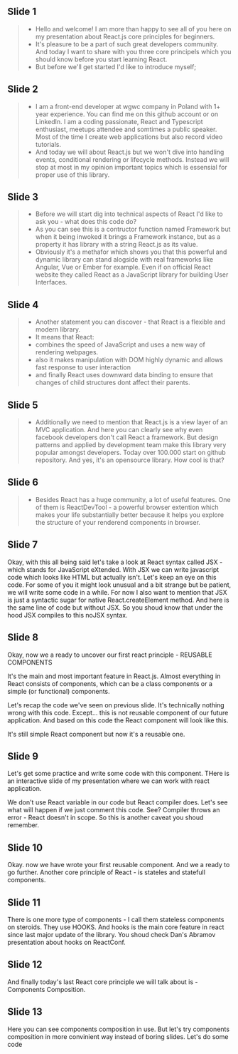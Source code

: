 ## Slide 1

> - Hello and welcome! I am more than happy to see all of you here
 on my presentation about React.js core principles for beginners.
> - It's pleasure to be a part of such great developers community. And today I want to share with you three core principels which you should know before you start learning React.
> - But before we'll get started I'd like to introduce myself;

## Slide 2

> - I am a front-end developer at wgwc company in Poland with 1+ year experience. You can find me on  this github account or on LinkedIn. I am a coding passionate, React and Typescript enthusiast, meetups attendee and somtimes a public speaker. Most of the time I create web applications but also record video tutorials.
> - And today we will about React.js but we won't dive into handling events, conditional rendering or lifecycle methods. Instead we will stop at most in my opinion important topics which is essensial for proper use of this library.

## Slide 3

> - Before we will start dig into technical aspects of React I'd like to ask you - what does this code do?
> - As you can see this is a contructor function named Framework but when it being inwoked it brings a Framework instance, but as a property it has library with a string React.js as its value.
> - Obviously it's a methafor which shows you that this powerful and dynamic library can stand alogside with real frameworks like Angular, Vue or Ember for example. Even if on official React website they called React as a JavaScript library for building User Interfaces.

## Slide 4

> - Another statement you can discover  - that React is a flexible and modern library.
> - It means that React:
> - combines the speed of JavaScript and uses a new way of rendering webpages.
> - also it makes manipulation with DOM highly dynamic and allows fast response to user interaction
> -  and finally React uses downward data binding to ensure that changes of child structures dont affect their parents.

## Slide 5

> - Additionally we need to mention that React.js is a view layer of an MVC application. And here you can clearly see why even facebook developers don't call React a framework. But design patterns and applied by development team make this library very popular amongst developers. Today over 100.000 start on github repository. And yes, it's an opensource library. How cool is that?

## Slide 6

> - Besides React has a huge community, a lot of useful features. One of them is ReactDevTool - a powerful browser extention which makes your life substantially better because it helps you explore the structure of your renderend components in browser.

## Slide 7

Okay, with this all being said let's take a look at React syntax called JSX - which stands for JavaScript eXtended.
With JSX we can write javascript code which looks like HTML but actually isn't.
Let's keep an eye on this code. For some of you it might look unusual and a bit strange but be patient, we will write some code in a while. For now I also want to mention that JSX is just a syntactic sugar for native React.createElement method.
And here is the same line of code but without JSX. So you shoud know that under the hood JSX compiles to this noJSX syntax.

## Slide 8

Okay, now we a ready to uncover our first react principle - REUSABLE COMPONENTS

It's the main and most important feature in React.js.
Almost everything in React consists of components, which can be a class components or a simple (or functional) components.

Let's recap the code we've seen on previous slide. It's technically nothing wrong with this code. Except... this is not reusable component of our future application. And based on this code the React component will look like this.

It's still simple React component but now it's a reusable one.

## Slide 9

Let's get some practice and write some code with this component. THere is an interactive slide of my presentation where we can work with react application.

We don't use React variable in our code but React compiler does. Let's see what will happen if we just comment this code. See? Compiler throws an error - React doesn't in scope. So this is another caveat you shoud remember.

## Slide 10

Okay. now we have wrote your first reusable component. And we a ready to go further. Another core principle of React - is stateles and statefull components.

## Slide 11

There is one more type of components - I call them stateless components on steroids. They use HOOKS. And hooks is the main core feature in react since last major update of the library. You shoud check Dan's Abramov presentation about hooks on ReactConf.

## Slide 12

And finally today's last React core principle we will talk about is - Components Composition.

## Slide 13

Here you can see components composition in use.
But let's try components composition in more convinient way instead of boring slides. Let's do some code